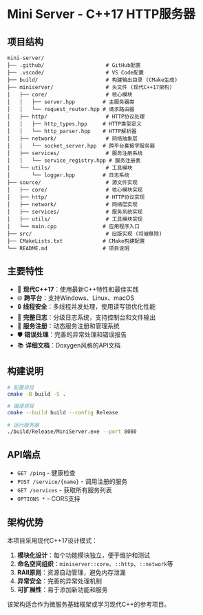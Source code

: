# Mini Server - C++17 HTTP服务器

## 项目结构

```
mini-server/
├── .github/                    # GitHub配置
├── .vscode/                    # VS Code配置
├── build/                      # 构建输出目录 (CMake生成)
├── miniserver/                 # 头文件 (现代C++17架构)
│   ├── core/                   # 核心模块
│   │   ├── server.hpp         # 主服务器类
│   │   └── request_router.hpp # 请求路由器
│   ├── http/                   # HTTP协议处理
│   │   ├── http_types.hpp     # HTTP类型定义
│   │   └── http_parser.hpp    # HTTP解析器
│   ├── network/                # 网络抽象层
│   │   └── socket_server.hpp  # 跨平台套接字服务器
│   ├── services/               # 服务注册系统
│   │   └── service_registry.hpp # 服务注册表
│   └── utils/                  # 工具模块
│       └── logger.hpp         # 日志系统
├── source/                     # 源文件实现
│   ├── core/                   # 核心模块实现
│   ├── http/                   # HTTP协议实现
│   ├── network/                # 网络层实现
│   ├── services/               # 服务系统实现
│   ├── utils/                  # 工具模块实现
│   └── main.cpp               # 应用程序入口
├── src/                        # 旧版实现 (将被移除)
├── CMakeLists.txt             # CMake构建配置
└── README.md                  # 项目说明
```

## 主要特性

- 🔧 **现代C++17**：使用最新C++特性和最佳实践
- 🌐 **跨平台**：支持Windows、Linux、macOS
- 🔒 **线程安全**：多线程并发处理，使用读写锁优化性能
- 📝 **完整日志**：分级日志系统，支持控制台和文件输出
- 🎯 **服务注册**：动态服务注册和管理系统
- 🛡️ **错误处理**：完善的异常处理和错误报告
- 📚 **详细文档**：Doxygen风格的API文档

## 构建说明

```bash
# 配置项目
cmake -B build -S .

# 编译项目
cmake --build build --config Release

# 运行服务器
./build/Release/MiniServer.exe --port 8080
```

## API端点

- `GET /ping` - 健康检查
- `POST /service/{name}` - 调用注册的服务
- `GET /services` - 获取所有服务列表
- `OPTIONS *` - CORS支持

## 架构优势

本项目采用现代C++17设计模式：

1. **模块化设计**：每个功能模块独立，便于维护和测试
2. **命名空间组织**：`miniserver::core`、`::http`、`::network`等
3. **RAII原则**：资源自动管理，避免内存泄漏
4. **异常安全**：完善的异常处理机制
5. **可扩展性**：易于添加新功能和服务

该架构适合作为微服务基础框架或学习现代C++的参考项目。
